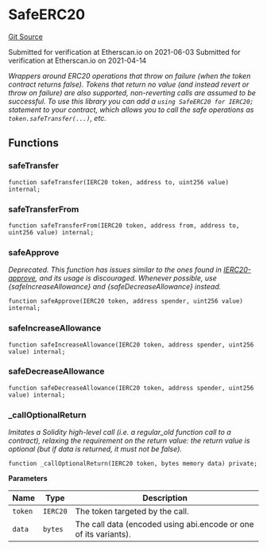 # SafeERC20
[Git Source](https://github.com/KlimaDAO/klimadao-solidity/blob/d2235caa445c673ffcb1a4a1d8c97c8c3cba5198/src/protocol/pKLIMA/ExercisepKLIMA.sol)

Submitted for verification at Etherscan.io on 2021-06-03
Submitted for verification at Etherscan.io on 2021-04-14

*Wrappers around ERC20 operations that throw on failure (when the token
contract returns false). Tokens that return no value (and instead revert or
throw on failure) are also supported, non-reverting calls are assumed to be
successful.
To use this library you can add a `using SafeERC20 for IERC20;` statement to your contract,
which allows you to call the safe operations as `token.safeTransfer(...)`, etc.*


## Functions
### safeTransfer


```solidity
function safeTransfer(IERC20 token, address to, uint256 value) internal;
```

### safeTransferFrom


```solidity
function safeTransferFrom(IERC20 token, address from, address to, uint256 value) internal;
```

### safeApprove

*Deprecated. This function has issues similar to the ones found in
[IERC20-approve](/src/protocol/pKLIMA/ExercisepKLIMA.sol/interface.IERC20.md#approve), and its usage is discouraged.
Whenever possible, use {safeIncreaseAllowance} and
{safeDecreaseAllowance} instead.*


```solidity
function safeApprove(IERC20 token, address spender, uint256 value) internal;
```

### safeIncreaseAllowance


```solidity
function safeIncreaseAllowance(IERC20 token, address spender, uint256 value) internal;
```

### safeDecreaseAllowance


```solidity
function safeDecreaseAllowance(IERC20 token, address spender, uint256 value) internal;
```

### _callOptionalReturn

*Imitates a Solidity high-level call (i.e. a regular_old function call to a contract), relaxing the requirement
on the return value: the return value is optional (but if data is returned, it must not be false).*


```solidity
function _callOptionalReturn(IERC20 token, bytes memory data) private;
```
**Parameters**

|Name|Type|Description|
|----|----|-----------|
|`token`|`IERC20`|The token targeted by the call.|
|`data`|`bytes`|The call data (encoded using abi.encode or one of its variants).|


